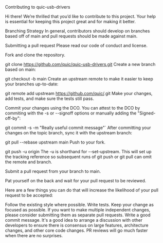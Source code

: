Contributing to quic-usb-drivers

Hi there! We’re thrilled that you’d like to contribute to this project. Your help is essential for keeping this project great and for making it better.

Branching Strategy
In general, contributors should develop on branches based off of main and pull requests should be made against main.

Submitting a pull request
Please read our code of conduct and license.

Fork and clone the repository.

git clone https://github.com/quic/quic-usb-drivers.git
Create a new branch based on main:

git checkout -b <my-branch-name> main
Create an upstream remote to make it easier to keep your branches up-to-date:

git remote add upstream https://github.com/quic/<REPLACE-ME>.git
Make your changes, add tests, and make sure the tests still pass.

Commit your changes using the DCO. You can attest to the DCO by commiting with the -s or --signoff options or manually adding the "Signed-off-by":

git commit -s -m "Really useful commit message"`
After committing your changes on the topic branch, sync it with the upstream branch:

git pull --rebase upstream main
Push to your fork.

git push -u origin <my-branch-name>
The -u is shorthand for --set-upstream. This will set up the tracking reference so subsequent runs of git push or git pull can omit the remote and branch.

Submit a pull request from your branch to main.

Pat yourself on the back and wait for your pull request to be reviewed.

Here are a few things you can do that will increase the likelihood of your pull request to be accepted:

Follow the existing style where possible. 
Write tests.
Keep your change as focused as possible. If you want to make multiple independent changes, please consider submitting them as separate pull requests.
Write a good commit message.
It's a good idea to arrange a discussion with other developers to ensure there is consensus on large features, architecture changes, and other core code changes. PR reviews will go much faster when there are no surprises.